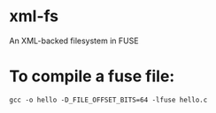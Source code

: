 xml-fs
======

An XML-backed filesystem in FUSE

To compile a fuse file:
======================
`gcc -o hello -D_FILE_OFFSET_BITS=64 -lfuse hello.c`
